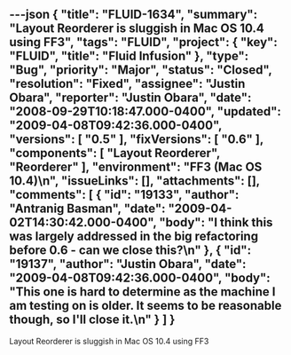 ---json
{
  "title": "FLUID-1634",
  "summary": "Layout Reorderer is sluggish in Mac OS 10.4 using FF3",
  "tags": "FLUID",
  "project": {
    "key": "FLUID",
    "title": "Fluid Infusion"
  },
  "type": "Bug",
  "priority": "Major",
  "status": "Closed",
  "resolution": "Fixed",
  "assignee": "Justin Obara",
  "reporter": "Justin Obara",
  "date": "2008-09-29T10:18:47.000-0400",
  "updated": "2009-04-08T09:42:36.000-0400",
  "versions": [
    "0.5"
  ],
  "fixVersions": [
    "0.6"
  ],
  "components": [
    "Layout Reorderer",
    "Reorderer"
  ],
  "environment": "FF3 (Mac OS 10.4)\n",
  "issueLinks": [],
  "attachments": [],
  "comments": [
    {
      "id": "19133",
      "author": "Antranig Basman",
      "date": "2009-04-02T14:30:42.000-0400",
      "body": "I think this was largely addressed in the big refactoring before 0.6 - can we close this?\n"
    },
    {
      "id": "19137",
      "author": "Justin Obara",
      "date": "2009-04-08T09:42:36.000-0400",
      "body": "This one is hard to determine as the machine I am testing on is older. It seems to be reasonable though, so I'll close it.\n"
    }
  ]
}
---
Layout Reorderer is sluggish in Mac OS 10.4 using FF3

        